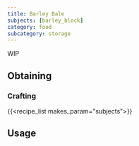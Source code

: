 ```yaml
---
title: Barley Bale
subjects: [barley_block]
category: food
subcategory: storage
---
```


WIP

Obtaining
---------

### Crafting
{{<recipe_list makes_param="subjects">}}

Usage
-----
